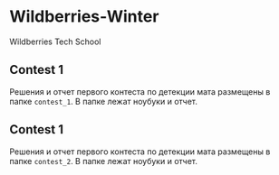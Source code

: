 # Wildberries-Winter
Wildberries Tech School


## Contest 1

Решения и отчет первого контеста по детекции мата размещены в папке `contest_1`.
В папке лежат ноубуки и отчет.

## Contest 1

Решения и отчет первого контеста по детекции мата размещены в папке `contest_2`.
В папке лежат ноубуки и отчет.